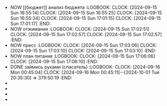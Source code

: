 - NOW [[бюджет]] анализ бюджета
  :LOGBOOK:
  CLOCK: [2024-09-15 Sun 16:55:14]
  CLOCK: [2024-09-15 Sun 16:55:25]
  CLOCK: [2024-09-15 Sun 16:55:34]
  CLOCK: [2024-09-15 Sun 17:01:15]
  CLOCK: [2024-09-15 Sun 17:01:17]
  :END:
- NOW отжимания
  :LOGBOOK:
  CLOCK: [2024-09-15 Sun 17:02:51]
  CLOCK: [2024-09-15 Sun 17:02:57]
  CLOCK: [2024-09-15 Sun 17:02:57]
  :END:
- NOW пресс
  :LOGBOOK:
  CLOCK: [2024-09-15 Sun 17:03:06]
  CLOCK: [2024-09-15 Sun 17:03:10]
  CLOCK: [2024-09-15 Sun 17:03:10]
  :END:
- NOW план питания
  :LOGBOOK:
  CLOCK: [2024-09-15 Sun 17:06:06]
  CLOCK: [2024-09-15 Sun 17:06:10]
  :END:
- DONE займись руками (спасатель)
  :LOGBOOK:
  CLOCK: [2024-09-16 Mon 00:45:04]
  CLOCK: [2024-09-16 Mon 00:45:11]--[2024-10-01 Tue 20:35:30] =>  379:50:19
  :END:
-
-
-
-